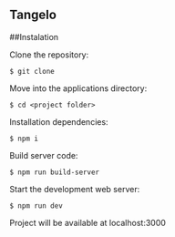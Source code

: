 ## Tangelo

##Instalation

Clone the repository:
``` shell
$ git clone
```
Move into the applications directory:
``` shell
$ cd <project folder>
```

Installation dependencies:
``` shell
$ npm i
```
Build server code:
``` shell
$ npm run build-server
```

Start the development web server:
``` shell
$ npm run dev
```
Project will be available at localhost:3000
